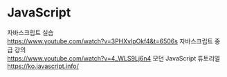 # JavaScript
자바스크립트 실습<br/>
https://www.youtube.com/watch?v=3PHXvlpOkf4&t=6506s
자바스크립트 중급 강의<br/>
https://www.youtube.com/watch?v=4_WLS9Lj6n4
모던 JavaScript 튜토리얼<br/>
https://ko.javascript.info/
